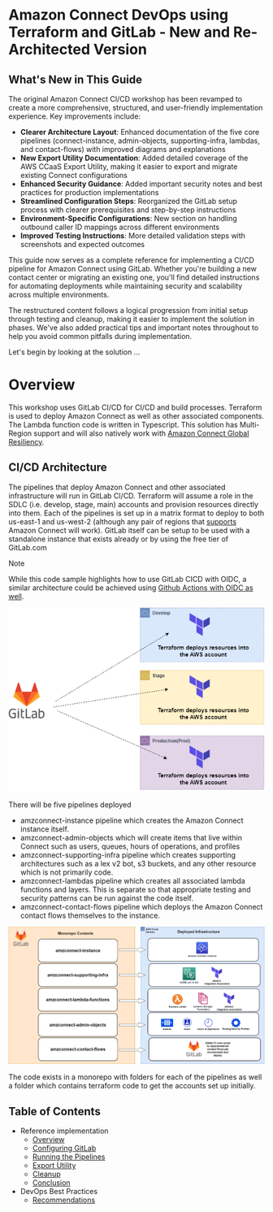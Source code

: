 # Amazon Connect DevOps using Terraform and GitLab - New and Re-Architected Version

## What's New in This Guide

The original Amazon Connect CI/CD workshop has been revamped to create a more comprehensive, structured, and user-friendly implementation experience. Key improvements include:

- **Clearer Architecture Layout**: Enhanced documentation of the five core pipelines (connect-instance, admin-objects, supporting-infra, lambdas, and contact-flows) with improved diagrams and explanations
- **New Export Utility Documentation**: Added detailed coverage of the AWS CCaaS Export Utility, making it easier to export and migrate existing Connect configurations
- **Enhanced Security Guidance**: Added important security notes and best practices for production implementations
- **Streamlined Configuration Steps**: Reorganized the GitLab setup process with clearer prerequisites and step-by-step instructions
- **Environment-Specific Configurations**: New section on handling outbound caller ID mappings across different environments
- **Improved Testing Instructions**: More detailed validation steps with screenshots and expected outcomes

This guide now serves as a complete reference for implementing a CI/CD pipeline for Amazon Connect using GitLab. Whether you're building a new contact center or migrating an existing one, you'll find detailed instructions for automating deployments while maintaining security and scalability across multiple environments.

The restructured content follows a logical progression from initial setup through testing and cleanup, making it easier to implement the solution in phases. We've also added practical tips and important notes throughout to help you avoid common pitfalls during implementation.

Let's begin by looking at the solution ...

# Overview

This workshop uses GitLab CI/CD for CI/CD and build processes. Terraform is used to deploy Amazon Connect as well as other associated components. The Lambda function code is written in Typescript. This solution has Multi-Region support and will also natively work with [Amazon Connect Global Resiliency](https://docs.aws.amazon.com/connect/latest/adminguide/setup-connect-global-resiliency.html).

## CI/CD Architecture

The pipelines that deploy Amazon Connect and other associated infrastructure will run in GitLab CI/CD. Terraform will assume a role in the SDLC (i.e. develop, stage, main) accounts and provision resources directly into them. Each of the pipelines is set up in a matrix format to deploy to both us-east-1 and us-west-2 (although any pair of regions that [supports](https://docs.aws.amazon.com/connect/latest/adminguide/regions.html) Amazon Connect will work). GitLab itself can be setup to be used with a standalone instance that exists already or by using the free tier of GitLab.com

> [!NOTE]
> While this code sample highlights how to use GitLab CICD with OIDC, a similar architecture could be achieved using [Github Actions with OIDC as well](https://docs.github.com/en/actions/deployment/security-hardening-your-deployments/configuring-openid-connect-in-amazon-web-services).

![[tfcicd-gitlab.png]](./docs/ReferenceImplementation/images/tfcicd-gitlab.png)

There will be five pipelines deployed

- amzconnect-instance pipeline which creates the Amazon Connect instance itself.
- amzconnect-admin-objects which will create items that live within Connect such as users, queues, hours of operations, and profiles
- amzconnect-supporting-infra pipeline which creates supporting architectures such as a lex v2 bot, s3 buckets, and any other resource which is not primarily code.
- amzconnect-lambdas pipeline which creates all associated lambda functions and layers. This is separate so that appropriate testing and security patterns can be run against the code itself.
- amzconnect-contact-flows pipeline which deploys the Amazon Connect contact flows themselves to the instance.

![[tfcicd-pipelines.png]](./docs/ReferenceImplementation/images/tfcicd-pipelines.png)

The code exists in a monorepo with folders for each of the pipelines as well a folder which contains terraform code to get the accounts set up initially.

## Table of Contents

- Reference implementation
  - [Overview](<docs/ReferenceImplementation/01 Overview.md>)
  - [Configuring GitLab](<docs/ReferenceImplementation/02 Configuring GitLab.md>)
  - [Running the Pipelines](<docs/ReferenceImplementation/03 Running the Pipelines.md>)
  - [Export Utility](<docs/ReferenceImplementation/04 Export Utility.md>)
  - [Cleanup](<docs/ReferenceImplementation/05 Cleanup.md>)
  - [Conclusion](<docs/ReferenceImplementation/06 Conclusion.md>)
- DevOps Best Practices
  - [Recommendations](docs/BestPractices/Recommendations.md)
